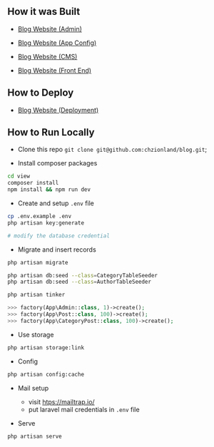 ## How it was Built

- [Blog Website (Admin)](https://www.sheldonl.com/2020/08/08/00.md)

- [Blog Website (App Config)](https://www.sheldonl.com/2020/08/09/00.md)

- [Blog Website (CMS)](https://www.sheldonl.com/2020/08/11/00.md)

- [Blog Website (Front End)](https://www.sheldonl.com/2020/08/24/00.md)

## How to Deploy

- [Blog Website (Deployment)](https://www.sheldonl.com/2020/08/24/00.md)

## How to Run Locally

- Clone this repo `git clone git@github.com:chzionland/blog.git`;

- Install composer packages

```bash
cd view
composer install
npm install && npm run dev
```

- Create and setup `.env` file

```bash
cp .env.example .env
php artisan key:generate

# modify the database credential
```

- Migrate and insert records

```bash
php artisan migrate
```

```bash
php artisan db:seed --class=CategoryTableSeeder
php artisan db:seed --class=AuthorTableSeeder
```

```bash
php artisan tinker
```

```php
>>> factory(App\Admin::class, 1)->create();
>>> factory(App\Post::class, 100)->create();
>>> factory(App\CategoryPost::class, 100)->create();
```

- Use storage

```bash
php artisan storage:link
```

- Config

```bash
php artisan config:cache
```

- Mail setup
    - visit <htps://mailtrap.io/>
    - put laravel mail credentials in `.env` file 

- Serve 

```bash
php artisan serve
```
